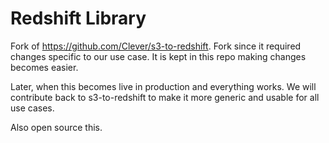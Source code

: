# Redshift Library

Fork of https://github.com/Clever/s3-to-redshift. Fork since it required changes specific to our use case. It is kept in this repo making changes becomes easier.

Later, when this becomes live in production and everything works. We will contribute back to s3-to-redshift to make it more generic and usable for all use cases.

Also open source this.
